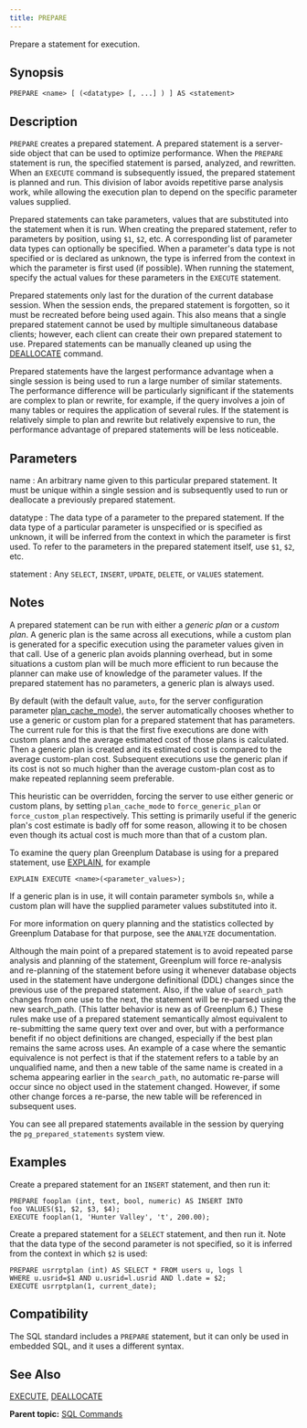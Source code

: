 ```yaml
---
title: PREPARE 
---
```


Prepare a statement for execution.

## <a id="section2"></a>Synopsis 

``` {#sql_command_synopsis}
PREPARE <name> [ (<datatype> [, ...] ) ] AS <statement>
```

## <a id="section3"></a>Description 

`PREPARE` creates a prepared statement. A prepared statement is a server-side object that can be used to optimize performance. When the `PREPARE` statement is run, the specified statement is parsed, analyzed, and rewritten. When an `EXECUTE` command is subsequently issued, the prepared statement is planned and run. This division of labor avoids repetitive parse analysis work, while allowing the execution plan to depend on the specific parameter values supplied.

Prepared statements can take parameters, values that are substituted into the statement when it is run. When creating the prepared statement, refer to parameters by position, using `$1`, `$2`, etc. A corresponding list of parameter data types can optionally be specified. When a parameter's data type is not specified or is declared as unknown, the type is inferred from the context in which the parameter is first used \(if possible\). When running the statement, specify the actual values for these parameters in the `EXECUTE` statement.

Prepared statements only last for the duration of the current database session. When the session ends, the prepared statement is forgotten, so it must be recreated before being used again. This also means that a single prepared statement cannot be used by multiple simultaneous database clients; however, each client can create their own prepared statement to use. Prepared statements can be manually cleaned up using the [DEALLOCATE](DEALLOCATE.html) command.

Prepared statements have the largest performance advantage when a single session is being used to run a large number of similar statements. The performance difference will be particularly significant if the statements are complex to plan or rewrite, for example, if the query involves a join of many tables or requires the application of several rules. If the statement is relatively simple to plan and rewrite but relatively expensive to run, the performance advantage of prepared statements will be less noticeable.

## <a id="section4"></a>Parameters 

name
:   An arbitrary name given to this particular prepared statement. It must be unique within a single session and is subsequently used to run or deallocate a previously prepared statement.

datatype
:   The data type of a parameter to the prepared statement. If the data type of a particular parameter is unspecified or is specified as unknown, it will be inferred from the context in which the parameter is first used. To refer to the parameters in the prepared statement itself, use `$1`, `$2`, etc.

statement
:   Any `SELECT`, `INSERT`, `UPDATE`, `DELETE`, or `VALUES` statement.

## <a id="section5"></a>Notes 

A prepared statement can be run with either a *generic plan* or a *custom plan*. A generic plan is the same across all executions, while a custom plan is generated for a specific execution using the parameter values given in that call. Use of a generic plan avoids planning overhead, but in some situations a custom plan will be much more efficient to run because the planner can make use of knowledge of the parameter values. If the prepared statement has no parameters, a generic plan is always used.

By default \(with the default value, `auto`, for the server configuration parameter [plan\_cache\_mode](../config_params/guc-list.html)\), the server automatically chooses whether to use a generic or custom plan for a prepared statement that has parameters. The current rule for this is that the first five executions are done with custom plans and the average estimated cost of those plans is calculated. Then a generic plan is created and its estimated cost is compared to the average custom-plan cost. Subsequent executions use the generic plan if its cost is not so much higher than the average custom-plan cost as to make repeated replanning seem preferable.

This heuristic can be overridden, forcing the server to use either generic or custom plans, by setting `plan_cache_mode` to `force_generic_plan` or `force_custom_plan` respectively. This setting is primarily useful if the generic plan's cost estimate is badly off for some reason, allowing it to be chosen even though its actual cost is much more than that of a custom plan.

To examine the query plan Greenplum Database is using for a prepared statement, use [EXPLAIN](EXPLAIN.html), for example

```
EXPLAIN EXECUTE <name>(<parameter_values>);
```

If a generic plan is in use, it will contain parameter symbols `$n`, while a custom plan will have the supplied parameter values substituted into it.

For more information on query planning and the statistics collected by Greenplum Database for that purpose, see the `ANALYZE` documentation.

Although the main point of a prepared statement is to avoid repeated parse analysis and planning of the statement, Greenplum will force re-analysis and re-planning of the statement before using it whenever database objects used in the statement have undergone definitional \(DDL\) changes since the previous use of the prepared statement. Also, if the value of `search_path` changes from one use to the next, the statement will be re-parsed using the new search\_path. \(This latter behavior is new as of Greenplum 6.\) These rules make use of a prepared statement semantically almost equivalent to re-submitting the same query text over and over, but with a performance benefit if no object definitions are changed, especially if the best plan remains the same across uses. An example of a case where the semantic equivalence is not perfect is that if the statement refers to a table by an unqualified name, and then a new table of the same name is created in a schema appearing earlier in the `search_path`, no automatic re-parse will occur since no object used in the statement changed. However, if some other change forces a re-parse, the new table will be referenced in subsequent uses.

You can see all prepared statements available in the session by querying the `pg_prepared_statements` system view.

## <a id="section6"></a>Examples 

Create a prepared statement for an `INSERT` statement, and then run it:

```
PREPARE fooplan (int, text, bool, numeric) AS INSERT INTO 
foo VALUES($1, $2, $3, $4);
EXECUTE fooplan(1, 'Hunter Valley', 't', 200.00);
```

Create a prepared statement for a `SELECT` statement, and then run it. Note that the data type of the second parameter is not specified, so it is inferred from the context in which `$2` is used:

```
PREPARE usrrptplan (int) AS SELECT * FROM users u, logs l 
WHERE u.usrid=$1 AND u.usrid=l.usrid AND l.date = $2;
EXECUTE usrrptplan(1, current_date);
```

## <a id="section7"></a>Compatibility 

The SQL standard includes a `PREPARE` statement, but it can only be used in embedded SQL, and it uses a different syntax.

## <a id="section8"></a>See Also 

[EXECUTE](EXECUTE.html), [DEALLOCATE](DEALLOCATE.html)

**Parent topic:** [SQL Commands](../sql_commands/sql_ref.html)

